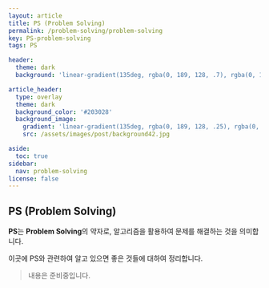```yaml
---
layout: article
title: PS (Problem Solving)
permalink: /problem-solving/problem-solving
key: PS-problem-solving
tags: PS

header:
  theme: dark
  background: 'linear-gradient(135deg, rgba(0, 189, 128, .7), rgba(0, 128, 255, .8))'

article_header:
  type: overlay
  theme: dark
  background_color: '#203028'
  background_image:
    gradient: 'linear-gradient(135deg, rgba(0, 189, 128, .25), rgba(0, 128, 255, .3))'
    src: /assets/images/post/background42.jpg

aside:
  toc: true
sidebar:
  nav: problem-solving
license: false
---
```


## PS (Problem Solving)
<!--more-->

**PS**는 **Problem Solving**의 약자로, 알고리즘을 활용하여 문제를 해결하는 것을 의미합니다.

이곳에 PS와 관련하여 알고 있으면 좋은 것들에 대하여 정리합니다.

> 내용은 준비중입니다.